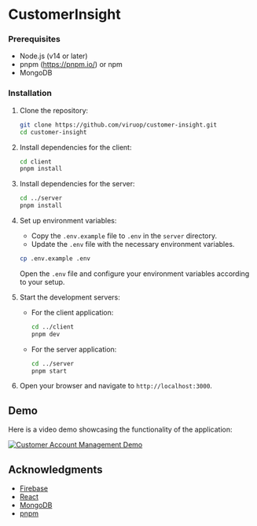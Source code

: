 # CustomerInsight

### Prerequisites

- Node.js (v14 or later)
- pnpm (https://pnpm.io/) or npm
- MongoDB

### Installation

1. Clone the repository:
    ```bash
    git clone https://github.com/viruop/customer-insight.git
    cd customer-insight
    ```

2. Install dependencies for the client:
    ```bash
    cd client
    pnpm install
    ```

3. Install dependencies for the server:
    ```bash
    cd ../server
    pnpm install
    ```

4. Set up environment variables:
    - Copy the `.env.example` file to `.env` in the `server` directory.
    - Update the `.env` file with the necessary environment variables.

    ```bash
    cp .env.example .env
    ```

    Open the `.env` file and configure your environment variables according to your setup.

5. Start the development servers:
    - For the client application:
      ```bash
      cd ../client
      pnpm dev
      ```
    - For the server application:
      ```bash
      cd ../server
      pnpm start
      ```

6. Open your browser and navigate to `http://localhost:3000`.

## Demo

Here is a video demo showcasing the functionality of the application:

[![Customer Account Management Demo](https://img.youtube.com/vi/YOUR_VIDEO_ID_HERE/0.jpg)](https://drive.google.com/file/d/1U1PNqlaR-HN-wQ7FHk2r5DDKWiCDjkM-/view)

## Acknowledgments

- [Firebase](https://firebase.google.com/)
- [React](https://reactjs.org/)
- [MongoDB](https://www.mongodb.com/)
- [pnpm](https://pnpm.io/)
